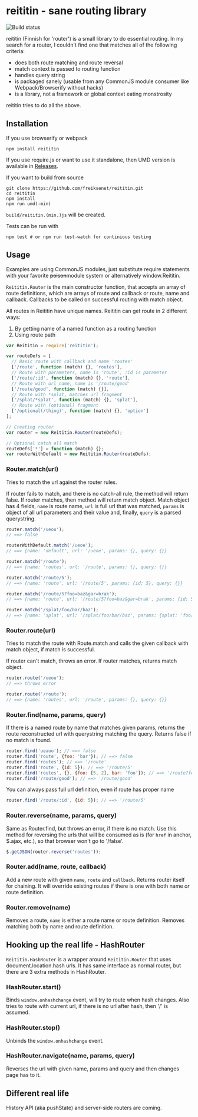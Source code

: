 # reititin - sane routing library

![Build status](https://travis-ci.org/freiksenet/reititin.svg?branch=master)

reititin (Finnish for 'router') is a small library to do essential routing.
In my search for a router, I couldn't find one that matches all of the following
criteria:

- does both route matching and route reversal
- match context is passed to routing function
- handles query string
- is packaged sanely (usable from any CommonJS module consumer like
  Webpack/Browserify without hacks)
- is a library, not a framework or global context eating monstrosity

reititin tries to do all the above.

## Installation

If you use browserify or webpack

```
npm install reititin
```

If you use require.js or want to use it standalone, then UMD version is
available in [Releases](https://github.com/freiksenet/reititin/releases).

If you want to build from source

```
git clone https://github.com/freiksenet/reititin.git
cd reititin
npm install
npm run umd(-min)
```

`build/reititin.(min.)js` will be created.

Tests can be run with

```
npm test # or npm run test-watch for continious testing
```

## Usage

Examples are using CommonJS modules, just substitute require statements with
your favorite ~~poison~~module system or alternatively window.Reititin.

`Reititin.Router` is the main constructor function, that accepts an array of
route definitions, which are arrays of route and callback or route, name and
callback. Callbacks to be called on successful routing with match object.

All routes in Reititin have unique names. Reititin can get route in 2 different
ways:

1. By getting name of a named function as a routing function
2. Using route path

```js
var Reititin = require('reititin');

var routeDefs = [
  // Basic route with callback and name 'routes'
  ['/route', function (match) {}, 'routes'],
  // Route with parameters, name is 'route', :id is parameter
  ['/route/:id', function (match) {}, 'route'],
  // Route with url name, name is '/route/good'
  ['/route/good', function (match) {}],
  // Route with *splat, matches url fragment
  ['/splat/*splat', function (match) {}, 'splat'],
  // Route with (optional) fragment
  ['/optional(/thing)', function (match) {}, 'option']
];

// Creating router
var router = new Reititin.Router(routeDefs);

// Optional catch all match
routeDefs['*'] = function (match) {};
var routerWithDefault = new Reititin.Router(routeDefs);
```

### Router.match(url)

Tries to match the url against the router rules.

If router fails to match, and there is no catch-all rule, the method will return
false. If router matches, then method will return match object. Match object has
4 fields, `name` is route name, `url` is full url that was matched, `params` is
object of all url parameters and their value and, finally, `query` is a parsed
querystring.

```js
router.match('/ueou');
// ==> false

routerWithDefault.match('/ueoe');
// ==> {name: 'default', url: '/ueoe', params: {}, query: {}}

router.match('/route');
// ==> {name: 'routes', url: '/route', params: {}, query: {}}

router.match('/route/5');
// ==> {name: 'route', url: '/route/5', params: {id: 5}, query: {}}

router.match('/route/5?foo=baz&gar=brak');
// ==> {name: 'route', url: '/route/5?foo=baz&gar=brak', params: {id: 5}, query: {foo: 'baz', gar: 'brak'}}

router.match('/splat/foo/bar/baz');
// ==> {name: 'splat', url: '/splat/foo/bar/baz', params: {splat: 'foo/bar/baz'}, query: {}}

```

### Router.route(url)

Tries to match the route with Route.match and calls the given callback with
match object, if match is successful.

If router can't match, throws an error. If router matches, returns match object.

```js
router.route('/ueou');
// ==> throws error

router.route('/route');
// ==> {name: 'routes', url: '/route', params: {}, query: {}}
```

### Router.find(name, params, query)

If there is a named route by name that matches given params, returns the route
reconstructed url with querystring matching the query. Returns false if no match
is found.

```js
router.find('ueauo'); // ==> false
router.find('route', {foo: 'bar'}); // ==> false
router.find('routes'); // ==> '/route'
router.find('route', {id: 5}); // ==> '/route/5'
router.find('routes', {}, {foo: [5, 2], bar: 'foo'}); // ==> '/route?foo=5&foo=2&bar=foo
router.find('/route/good'); // ==> '/route/good'
```

You can always pass full url definition, even if route has proper name

```js
router.find('/route/:id', {id: 5}); // ==> '/route/5'
```

### Router.reverse(name, params, query)

Same as Router.find, but throws an error, if there is no match. Use this method
for reversing the urls that will be consumed as is (for `href` in anchor,
$.ajax, etc.), so that browser won't go to '/false'.

```js
$.getJSON(router.reverse('routes'));
```

### Router.add(name, route, callback)

Add a new route with given `name`, `route` and `callback`. Returns router itself
for chaining. It will override existing routes if there is one with both name
*or* route definition.

### Router.remove(name)

Removes a route, `name` is either a route name or route definition. Removes
matching both by name and route definition.

## Hooking up the real life - HashRouter

`Reititin.HashRouter` is a wrapper around `Reititin.Router` that uses
document.location.hash urls. It has same interface as normal router, but there
are 3 extra methods in HashRouter.

### HashRouter.start()

Binds `window.onhashchange` event, will try to route when hash changes. Also
tries to route with current url, if there is no url after hash, then '/' is
assumed.

### HashRouter.stop()

Unbinds the `window.onhashchange` event.

### HashRouter.navigate(name, params, query)

Reverses the url with given name, params and query and then changes page has to
it.

## Different real life

History API (aka pushState) and server-side routers are coming.
